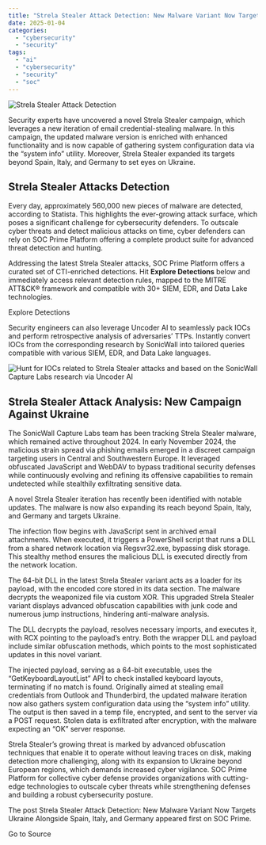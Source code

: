 ```yaml
---
title: "Strela Stealer Attack Detection: New Malware Variant Now Targets Ukraine Alongside Spain, Italy, and Germany"
date: 2025-01-04
categories: 
  - "cybersecurity"
  - "security"
tags: 
  - "ai"
  - "cybersecurity"
  - "security"
  - "soc"
---
```


![Strela Stealer Attack Detection](https://socprime.com/wp-content/uploads/STRELA-STEALER-3-400x234.jpg)

Security experts have uncovered a novel Strela Stealer campaign, which leverages a new iteration of email credential-stealing malware. In this campaign, the updated malware version is enriched with enhanced functionality and is now capable of gathering system configuration data via the “system info” utility. Moreover, Strela Stealer expanded its targets beyond Spain, Italy, and Germany to set eyes on Ukraine.

## Strela Stealer Attacks Detection

Every day, approximately 560,000 new pieces of malware are detected, according to Statista. This highlights the ever-growing attack surface, which poses a significant challenge for cybersecurity defenders. To outscale cyber threats and detect malicious attacks on time, cyber defenders can rely on SOC Prime Platform offering a complete product suite for advanced threat detection and hunting. 

Addressing the latest Strela Stealer attacks, SOC Prime Platform offers a curated set of CTI-enriched detections. Hit **Explore Detections** below and immediately access relevant detection rules, mapped to the MITRE ATT&CK® framework and compatible with 30+ SIEM, EDR, and Data Lake technologies. 

Explore Detections

Security engineers can also leverage Uncoder AI to seamlessly pack IOCs and perform retrospective analysis of adversaries’ TTPs. Instantly convert IOCs from the corresponding research by SonicWall into tailored queries compatible with various SIEM, EDR, and Data Lake languages.

![Hunt for IOCs related to Strela Stealer attacks and based on the SonicWall Capture Labs research via Uncoder AI](https://socprime.com/wp-content/uploads/Strela-Stealer_Uncoder.png)

## Strela Stealer Attack Analysis: New Campaign Against Ukraine

The SonicWall Capture Labs team has been tracking Strela Stealer malware, which remained active throughout 2024. In early November 2024, the malicious strain spread via phishing emails emerged in a discreet campaign targeting users in Central and Southwestern Europe. It leveraged obfuscated JavaScript and WebDAV to bypass traditional security defenses while continuously evolving and refining its offensive capabilities to remain undetected while stealthily exfiltrating sensitive data.

A novel Strela Stealer iteration has recently been identified with notable updates. The malware is now also expanding its reach beyond Spain, Italy, and Germany and targets Ukraine. 

The infection flow begins with JavaScript sent in archived email attachments. When executed, it triggers a PowerShell script that runs a DLL from a shared network location via Regsvr32.exe, bypassing disk storage. This stealthy method ensures the malicious DLL is executed directly from the network location.

The 64-bit DLL in the latest Strela Stealer variant acts as a loader for its payload, with the encoded core stored in its data section. The malware decrypts the weaponized file via custom XOR. This upgraded Strela Stealer variant displays advanced obfuscation capabilities with junk code and numerous jump instructions, hindering anti-malware analysis.

The DLL decrypts the payload, resolves necessary imports, and executes it, with RCX pointing to the payload’s entry. Both the wrapper DLL and payload include similar obfuscation methods, which points to the most sophisticated updates in this novel variant.

The injected payload, serving as a 64-bit executable, uses the “GetKeyboardLayoutList” API to check installed keyboard layouts, terminating if no match is found. Originally aimed at stealing email credentials from Outlook and Thunderbird, the updated malware iteration now also gathers system configuration data using the “system info” utility. The output is then saved in a temp file, encrypted, and sent to the server via a POST request. Stolen data is exfiltrated after encryption, with the malware expecting an “OK” server response.

Strela Stealer’s growing threat is marked by advanced obfuscation techniques that enable it to operate without leaving traces on disk, making detection more challenging, along with its expansion to Ukraine beyond European regions, which demands increased cyber vigilance. SOC Prime Platform for collective cyber defense provides organizations with cutting-edge technologies to outscale cyber threats while strengthening defenses and building a robust cybersecurity posture. 

  
  

The post Strela Stealer Attack Detection: New Malware Variant Now Targets Ukraine Alongside Spain, Italy, and Germany appeared first on SOC Prime.

Go to Source
